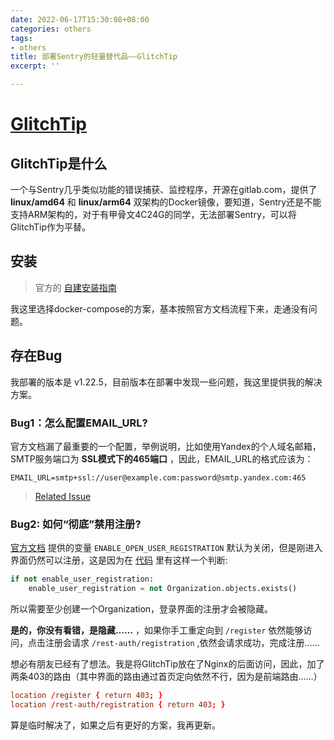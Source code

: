 ```yaml
---
date: 2022-06-17T15:30:08+08:00
categories: others
tags:
- others
title: 部署Sentry的轻量替代品——GlitchTip
excerpt: ''

---
```

# [GlitchTip](https://glitchtip.com)

## GlitchTip是什么

一个与Sentry几乎类似功能的错误捕获、监控程序，开源在gitlab.com，提供了 __linux/amd64__ 和 __linux/arm64__ 双架构的Docker镜像，要知道，Sentry还是不能支持ARM架构的，对于有甲骨文4C24G的同学，无法部署Sentry，可以将GlitchTip作为平替。

## 安装

> 官方的 [自建安装指南](https://glitchtip.com/documentation/install)

我这里选择docker-compose的方案，基本按照官方文档流程下来，走通没有问题。

## 存在Bug

我部署的版本是 v1.22.5，目前版本在部署中发现一些问题，我这里提供我的解决方案。

### Bug1：怎么配置EMAIL_URL?

官方文档漏了最重要的一个配置，举例说明，比如使用Yandex的个人域名邮箱，SMTP服务端口为 __SSL模式下的465端口__ ，因此，EMAIL_URL的格式应该为：

```
EMAIL_URL=smtp+ssl://user@example.com:password@smtp.yandex.com:465
```

> [Related Issue](https://github.com/joke2k/django-environ/issues/212)

### Bug2: 如何“彻底”禁用注册?

[官方文档](https://glitchtip.com/documentation/install#configuration) 提供的变量 `ENABLE_OPEN_USER_REGISTRATION` 默认为关闭，但是刚进入界面仍然可以注册，这是因为在 [代码](https://gitlab.com/glitchtip/glitchtip-backend/-/blob/26bb1b75aaa634b2be6aa0ef4884e22c57d78755/users/utils.py#L8) 里有这样一个判断:

```python
if not enable_user_registration:
    enable_user_registration = not Organization.objects.exists()
```

所以需要至少创建一个Organization，登录界面的注册才会被隐藏。

__是的，你没有看错，是隐藏……__ ，如果你手工重定向到 `/register` 依然能够访问，点击注册会请求 `/rest-auth/registration` ,依然会请求成功，完成注册……

想必有朋友已经有了想法。我是将GlitchTip放在了Nginx的后面访问，因此，加了两条403的路由（其中界面的路由通过首页定向依然不行，因为是前端路由……）

```conf
location /register { return 403; }
location /rest-auth/registration { return 403; }
```

算是临时解决了，如果之后有更好的方案，我再更新。